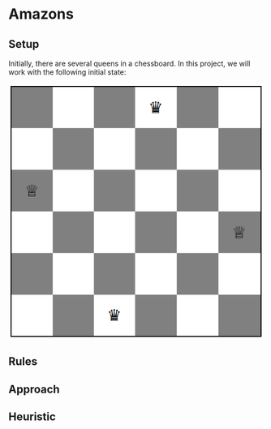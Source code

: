 # Amazons
## Setup
Initially, there are several queens in a chessboard. In this project, we will work with the following initial state:

<img src="https://raw.githubusercontent.com/pgmpablo157321/Amazons/master/initial.png">


## Rules

## Approach


## Heuristic
